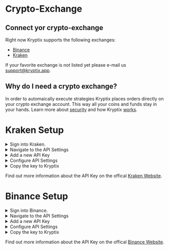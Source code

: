# Crypto-Exchange
## Connect yor crypto-exchange

Right now Kryptix supports the following exchanges:

- [Binance](kraken.md)
- [Kraken](kraken.md)

If your  favorite exchange is not listed yet please e-mail us support@kryptix.app.

## Why do I need a crypto exchange?

In order to automaically execute strategies Kryptix places orders directly on your crypto exchange account.
This way all your coins and funds stay in your hands. Learn more about [security](security.md) and how Kryptix [works](FAQ.md).




# Kraken Setup


<details>
      <summary>Sign into Kraken.</summary>

[Sign in](Kraken.com) into Kraken. Dont have an account? [Sign up](https://www.kraken.com/sign-up?clickid=xvV1ixUJExyLTZIwUx0Mo3EoUkESwB0MNUQt2M0&utm_source=Impact&utm_medium=Affiliate&utm_campaign=2673014&utm_content=%22Create%20an%20account%20with%20Kraken%22&irgwc=1&mpid=2673014) here and support Kryptix.

</details>


<details>
      <summary>Navigate to the API Settings</summary>

![](2021-04-04-16-50-26.png)

</details>


<details>
      <summary>Add a new API Key</summary>
      

![](2021-04-05-15-08-06.png)

</details>

<details>
      <summary>Configure API Settings</summary>

![](2021-04-05-15-07-04.png)
</details>

<details>
      <summary>Copy the key to Kryptix</summary>

![](2021-04-05-15-13-25.png)
</details>

Find out more information about the API Key on the offical [Kraken Website](https://support.kraken.com/hc/en-us/articles/360000919966-How-to-generate-an-API-key-pair-).

# Binance Setup





<details>
      <summary>Sign into Binance.</summary>

[Sign in](Binance.com) into Binance. Dont have an account? [Sign up](https://accounts.binance.com/en/register?ref=82078248&utm_campaign=web_share_copy) here and support Kryptix.

</details>


<details>
      <summary>Navigate to the API Settings</summary>

![](2021-04-05-17-57-35.png)

</details>


<details>
      <summary>Add a new API Key</summary>
      

![](2021-04-05-15-21-13.png)

</details>

<details>
      <summary>Configure API Settings</summary>

![](2021-04-05-15-22-21.png)
</details>

<details>
      <summary>Copy the key to Kryptix</summary>

![](2021-04-05-15-13-25.png)
</details>

Find out more information about the API Key on the offical [Binance Website](https://www.binance.com/en-NG/support/faq/360002502072).
